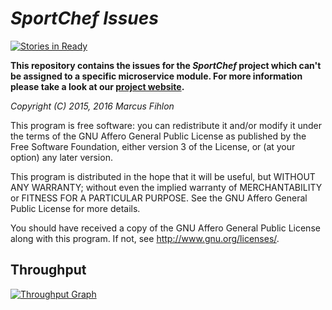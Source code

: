 *SportChef Issues*
==================

[![Stories in Ready](https://badge.waffle.io/sportchef/sportchef-issues.svg?label=ready&title=Ready)](http://waffle.io/sportchef/sportchef-issues)

**This repository contains the issues for the *SportChef* project which can't be assigned to a specific microservice module. For more information please take a look at our [project website](https://www.sportchef.ch/).**

*Copyright (C) 2015, 2016 Marcus Fihlon*

This program is free software: you can redistribute it and/or modify it under the terms of the GNU Affero General Public License as published by the Free Software Foundation, either version 3 of the License, or (at your option) any later version.

This program is distributed in the hope that it will be useful, but WITHOUT ANY WARRANTY; without even the implied warranty of MERCHANTABILITY or FITNESS FOR A PARTICULAR PURPOSE. See the GNU Affero General Public License for more details.

You should have received a copy of the GNU Affero General Public License along with this program.  If not, see <http://www.gnu.org/licenses/>.

## Throughput

[![Throughput Graph](https://graphs.waffle.io/sportchef/sportchef-issues/throughput.svg)](https://waffle.io/sportchef/sportchef-issues/metrics/throughput)

